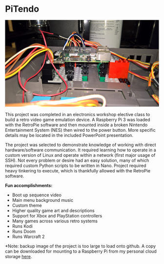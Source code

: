 # PiTendo 

![Pi, Legos, and a broken NES](https://github.com/CorvusDiabolos/gitrepos/blob/master/PiTendo/Photos/WP_20170605_21_29_05_Rich_LI.jpg)

This project was completed in an electronics workshop elective class to build a retro video game emulation device.  A Raspberry Pi 3 was loaded with the RetroPie software and then mounted inside a broken Nintendo Entertainment System (NES) then wired to the power button.  More specific details may be located in the included PowerPoint presentation.

The project was selected to demonstrate knowledge of working with direct hardware/software communication.  It required learning how to operate in a custom version of Linux and operate within a network (first major usage of SSH).  Not every problem or desire had an easy solution, many of which required custom Python scripts to be written in Nano.  Project required heavy tinkering to execute, which is thankfully allowed with the RetroPie software.

**Fun accomplishments:**
* Boot up sequence video
* Main menu background music
* Custom theme
* Higher quality game art and descriptions
* Support for Xbox and PlayStation controllers
* Many games across various retro systems
* Runs Kodi
* Runs Doom
* Runs Warcraft 2

*Note: backup image of the project is too large to load onto github.  A copy can be downloaded for mounting to a Raspberry Pi from my personal cloud storage [here](https://1drv.ms/u/s!AlVF6l7lg_Wmnfo-NlpFJLl3AulXtA).
